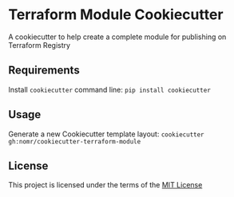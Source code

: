 Terraform Module Cookiecutter
=============================

A cookiecutter to help create a complete module for publishing on Terraform Registry

Requirements
------------
Install `cookiecutter` command line: `pip install cookiecutter`    

Usage
-----
Generate a new Cookiecutter template layout: `cookiecutter gh:nomr/cookiecutter-terraform-module`    

License
-------
This project is licensed under the terms of the [MIT License](/LICENSE)
